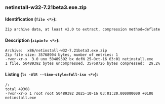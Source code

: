 ### netinstall-w32-7.21beta3.exe.zip
#### Identification (`file <*>`):
```
Zip archive data, at least v2.0 to extract, compression method=deflate
```
#### Description (`zipinfo <*>`):
```
Archive:  x86/netinstall-w32-7.21beta3.exe.zip
Zip file size: 35768904 bytes, number of entries: 1
-rwxr-xr-x  3.0 unx 50489392 bx defN 25-Oct-16 03:01 netinstall.exe
1 file, 50489392 bytes uncompressed, 35768726 bytes compressed:  29.2%
```
#### Listing (`ls -AlR --time-style=full-iso <*>`):
```
/:
total 49308
-rwxr-xr-x 1 root root 50489392 2025-10-16 03:01:20.000000000 +0100 netinstall.exe
```

